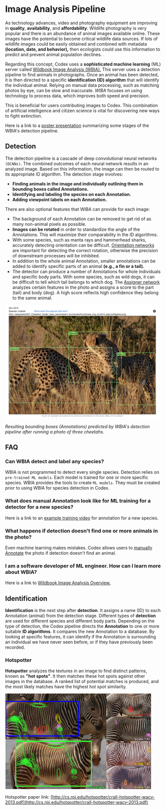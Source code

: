 # Image Analysis Pipeline

As technology advances, video and photography equipment are improving in **quality**, **availability**, and **affordability**. Wildlife photography is very popular and there is an abundance of animal images available online. These images have the potential to become critical wildlife data sources. If lots of wildlife images could be easily obtained and combined with metadata **(location, date, and behavior),** then ecologists could use this information to predict and prevent animal population declines.

Regarding this concept, Codex uses a **sophisticated machine learning** (ML) server called [Wildbook Image Analysis (WBIA).](https://docs.wildme.org/product-docs/en/wildbook/introduction/) This server uses a detection pipeline to find animals in photographs. Once an animal has been detected, it is then directed to a specific **identification (ID) algorithm** that will identify the individual animal. Relying on manual data processing, such as matching photos by eye, can be slow and inaccurate. *WIBA* focuses on using technology to process data, which improves both speed and precision.

This is beneficial for users contributing images to Codex. This combination of artificial intelligence and citizen science is vital for discovering new ways to fight extinction.

Here is a link to a [poster presentation](https://cthulhu.dyn.wildme.io/public/posters/parham_wacv_2018.pdf) summarizing some stages of the WBIA's detection pipeline.

## Detection

The detection pipeline is a cascade of deep convolutional neural networks `(DCNNs)`. The combined outcomes of each neural network results in an analyzed image. Based on this information, the image can then be routed to its appropriate ID algorithm. The detection stage involves:

* **Finding animals in the image and individually outlining them in bounding boxes called Annotations.**
* **Identifying and labeling the species on each Annotation.**
* **Adding viewpoint labels on each Annotation.**

There are also optional features that WIBA can provide for each image:

* The background of each Annotation can be removed to get rid of as many non-animal pixels as possible.
* **Images can be rotated** in order to standardize the angle of the Annotations. This will maximize their comparability in the ID algorithms.
* With some species, such as manta rays and hammerhead sharks, accurately detecting orientation can be difficult. [Orientation networks](https://github.com/WildMeOrg/wbia-plugin-orientation/tree/main/wbia_orientation) are important for detecting the correct rotation, otherwise the precision of downstream processes will be inhibited.
* In addition to the whole animal Annotation, smaller annotations can be added to identify specific parts of an animal **(e.g., a fin or a tail).**
* The detector can produce a number of Annotations for whole individuals and specific body parts. With some species, such as wild dogs, it can be difficult to tell which tail belongs to which dog. The [Assigner network](https://community.wildme.org/t/the-assigner-building-an-ml-component-start-to-finish/596) analyzes certain features in the photo and assigns a score to the part (tail) and body (dog). A high score reflects high confidence they belong to the same animal.

![Image of 3 annotated cheetahs](../assets/images/cheetah-annotation.png)

*Resulting bounding boxes (Annotations) predicted by WBIA's detection pipeline after running a photo of three cheetahs.*


## FAQ

### Can WBIA detect and label any species?

WBIA is not programmed to detect every single species. Detection relies on `pre-trained ML models`. Each model is trained for one or more specific species. WBIA provides the tools to create `ML models`. They must be created prior to using WBIA for species detection in Codex.

### What does manual Annotation look like for ML training for a detector for a new species?

Here is a link to an [example training video](https://www.youtube.com/watch?v=qD7LKWQIfeM&amp;feature=youtu.be) for annotation for a new species.

### What happens if detection doesn't find one or more animals in the photo?

Even machine learning makes mistakes. Codex allows users to [manually Annotate](https://docs.wildme.org/product-docs/en/wildbook/data/manual-annotation-beta/) the photo if detection doesn't find an animal.

### I am a software developer of ML engineer. How can I learn more about WBIA?

Here is a link to [Wildbook Image Analysis Overview.](https://docs.wildme.org/product-docs/en/wildbook/introduction/)

## Identification

**Identification** is the next step after **detection**. It assigns a name (ID) to each Annotation (animal) from the detection stage. Different types of **detection** are used for different species and different body parts. Depending on the type of detection, the Codex pipeline directs the **Annotation** to one or more suitable **ID algorithms**. It compares the new Annotation to a database. By looking at specific features, it can identify if the Annotation is surrounding an individual we have never seen before, or if they have previously been recorded.

### Hotspotter

**Hotspotter** analyzes the textures in an image to find distinct patterns, known as **"hot spots"**. It then matches these hot spots against other images in the database. A ranked list of potential matches is produced, and the most likely matches have the highest hot spot similarity.

![Hotspotter applied to Plains Zebras](../assets/images/zebra-hotspot.png)

Hotspotter paper link: [http://cs.rpi.edu/hotspotter/crall-hotspotter-wacv-2013.pdf](http://cs.rpi.edu/hotspotter/crall-hotspotter-wacv-2013.pdf)